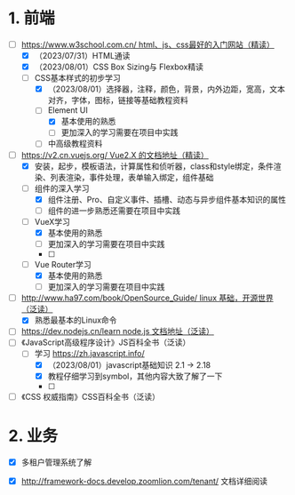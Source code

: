 # 1. 前端
- [ ] https://www.w3school.com.cn/ html、js、css最好的入门网站（精读）  
	- [x] （2023/07/31）HTML通读
	- [x] （2023/08/01）CSS  Box Sizing与 Flexbox精读
	- [ ] CSS基本样式的初步学习
		- [x] （2023/08/01）选择器，注释，颜色，背景，内外边距，宽高，文本对齐，字体，图标，链接等基础教程资料
		- [ ] Element UI
			- [x] 基本使用的熟悉
			- [ ] 更加深入的学习需要在项目中实践
		- [ ] 中高级教程资料
- [ ] https://v2.cn.vuejs.org/ Vue2.X 的文档地址（精读）
	- [x] 安装，起步，模板语法，计算属性和侦听器，class和style绑定，条件渲染、列表渲染，事件处理，表单输入绑定，组件基础
	- [ ] 组件的深入学习
		- [x] 组件注册、Pro、自定义事件、插槽、动态与异步组件基本知识的属性
		- [ ] 组件的进一步熟悉还需要在项目中实践
	- [ ] VueX学习
		- [x] 基本使用的熟悉
		- [ ] 更加深入的学习需要在项目中实践
		- [ ] 
	- [ ] Vue Router学习
		- [x] 基本使用的熟悉
		- [ ] 更加深入的学习需要在项目中实践
- [ ] http://www.ha97.com/book/OpenSource_Guide/ linux 基础，开源世界（泛读）  
	- [x] 熟悉最基本的Linux命令
- [ ] https://dev.nodejs.cn/learn node.js 文档地址（泛读）  
- [ ] 《JavaScript高级程序设计》JS百科全书（泛读）  
	- [ ] 学习  https://zh.javascript.info/
		- [x] （2023/08/01）javascript基础知识 2.1 -> 2.18 
		- [x] 教程仔细学习到symbol，其他内容大致了解了一下
		- [ ] 
- [ ] 《CSS 权威指南》CSS百科全书（泛读）

# 2. 业务

- [x] 多租户管理系统了解
- [x] http://framework-docs.develop.zoomlion.com/tenant/   文档详细阅读


